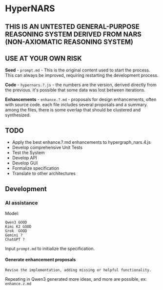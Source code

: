 # HyperNARS

## THIS IS AN UNTESTED GENERAL-PURPOSE REASONING SYSTEM DERIVED FROM NARS (NON-AXIOMATIC REASONING SYSTEM)
## USE AT YOUR OWN RISK

**Seed** - `prompt.md` - This is the original content used to start the process.  This can always be improved, requiring restarting the development process.

**Code** - `hypernars.?.js` - the numbers are the version, derived directly from the previous.  it's possible that some data was lost between iterations.

**Enhancements** - `enhance.?.md` - proposals for design enhancements, often with source code.  each file includes several proposals and a summary.  among the files, there is some overlap that should be clustered and synthesized.

## TODO
- Apply the best enhance.?.md enhancements to hypergraph_nars.4.js
- Develop comprehensive Unit Tests
- Test the System
- Develop API
- Develop GUI
- Formalize specification
- Translate to other architectures

## Development

### AI assistance

Model:
```
Qwen3 GOOD
Kimi K2 GOOD
Grok  GOOD
Gemini ?
ChatGPT ?
```

Input `prompt.md` to initialize the specification.


#### Generate enhancement proposals
```
Revise the implementation, adding missing or helpful functionality.
```
Repeating in Qwen3 generated more ideas, and more are possible, ex: `enhance.z.md`
